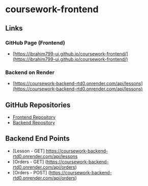 # coursework-frontend

## Links

### GitHub Page (Frontend)
- [https://ibrahim799-ui.github.io/coursework-frontend/](https://ibrahim799-ui.github.io/coursework-frontend/)
  
### Backend on Render
- [https://coursework-backend-rtd0.onrender.com/api/lessons](https://coursework-backend-rtd0.onrender.com/api/lessons)

## GitHub Repositories

- [Frontend Repository](https://github.com/Ibrahim799-ui/coursework-frontend)
- [Backend Repository](https://github.com/Ibrahim799-ui/coursework-backend)

## Backend End Points

- [Lesson - GET] https://coursework-backend-rtd0.onrender.com/api/lessons
- [Orders - GET] (https://coursework-backend-rtd0.onrender.com/api/orders)
- [Orders - POST] (https://coursework-backend-rtd0.onrender.com/api/orders)
